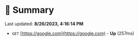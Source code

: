 # 📖 Summary
Last updated: **8/26/2023, 4:16:14 PM**

- `GET` [https://google.com](https://google.com) - **Up** (257ms)
